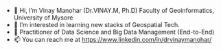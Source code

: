 - 👋 Hi, I’m Vinay Manohar (Dr.VINAY.M, Ph.D)
          Faculty of Geoinformatics, University of Mysore
- 👀 I’m interested in learning new stacks of Geospatial Tech.
- 👀 Practitioner of Data Science and Big Data Management (End-to-End)
- 📫 You can reach me at https://www.linkedin.com/in/drvinaymanohar/

<!---
Vinaymanohar/Vinaymanohar is a ✨ special ✨ repository because its `README.md` (this file) appears on your GitHub profile.
You can click the Preview link to take a look at your changes.
--->
